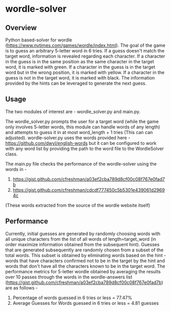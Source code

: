 # wordle-solver 

## Overview
Python based-solver for wordle (https://www.nytimes.com/games/wordle/index.html). The goal of the game is to guess an arbitrary 5-letter word in 6
tries. If a guess doesn't match the target word, information is revealed regarding each character. If a character in the guess is in the same position as the same 
character in the target word, it is marked with green. If a character in the guess is in the target word but in the wrong position, it is marked with yellow. If a 
character in the guess is not in the target word, it is marked with black. The information provided by the hints can be leveraged to generate the next guess.

## Usage
The two modules of interest are - wordle_solver.py and main.py. 

The wordle_solver.py prompts the user for a target word (while the game only involves 5-letter words, this module can handle words of any length) and attempts 
to guess it in at most word_length + 1 tries (This can can adjusted). wordle-solver.py uses the words provided here -https://github.com/dwyl/english-words but
it can be configured to work with any word list by providing the path to the word file to the WordleSolver class.

The main.py file checks the performance of the wordle-solver using the words in - 
1. https://gist.github.com/cfreshman/a03ef2cba789d8cf00c08f767e0fad7b 
2. https://gist.github.com/cfreshman/cdcdf777450c5b5301e439061d29694c 

(These words extracted from the source of the wordle website itself)

## Performance
Currently, initial guesses are generated by randomly choosing words with all unique characters from the list of all words of length=target_word (in order maximize
information obtained from the subsequent hint). Guesses that are generated subsequently are randomly chosen from a subset of the total words. This subset 
is obtained by eliminating words based on the hint - words that have characters confirmed not to be in the target by the hint and words that don't have all the 
characters known to be in the target word. The performance metrics for 5-letter wordle obtained by averaging the results over 10 passes through the words in the wordle-answers list (https://gist.github.com/cfreshman/a03ef2cba789d8cf00c08f767e0fad7b) are as follows - 
1. Percentage of words guessed in 6 tries or less = 77.47%
2. Average Guesses for Words guessed in 6 tries or less = 4.81 guesses
